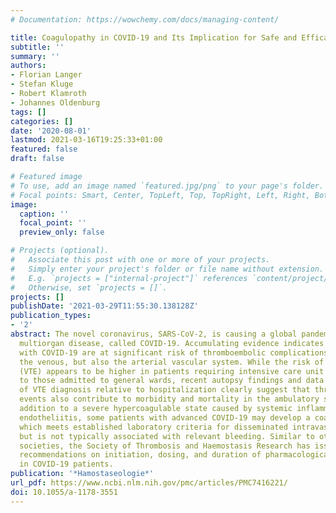 ```yaml
---
# Documentation: https://wowchemy.com/docs/managing-content/

title: Coagulopathy in COVID-19 and Its Implication for Safe and Efficacious Thromboprophylaxis
subtitle: ''
summary: ''
authors:
- Florian Langer
- Stefan Kluge
- Robert Klamroth
- Johannes Oldenburg
tags: []
categories: []
date: '2020-08-01'
lastmod: 2021-03-16T19:25:33+01:00
featured: false
draft: false

# Featured image
# To use, add an image named `featured.jpg/png` to your page's folder.
# Focal points: Smart, Center, TopLeft, Top, TopRight, Left, Right, BottomLeft, Bottom, BottomRight.
image:
  caption: ''
  focal_point: ''
  preview_only: false

# Projects (optional).
#   Associate this post with one or more of your projects.
#   Simply enter your project's folder or file name without extension.
#   E.g. `projects = ["internal-project"]` references `content/project/deep-learning/index.md`.
#   Otherwise, set `projects = []`.
projects: []
publishDate: '2021-03-29T11:55:30.138128Z'
publication_types:
- '2'
abstract: The novel coronavirus, SARS-CoV-2, is causing a global pandemic of life-threatening
  multiorgan disease, called COVID-19. Accumulating evidence indicates that patients
  with COVID-19 are at significant risk of thromboembolic complications, mainly affecting
  the venous, but also the arterial vascular system. While the risk of venous thromboembolism
  (VTE) appears to be higher in patients requiring intensive care unit support compared
  to those admitted to general wards, recent autopsy findings and data on the timing
  of VTE diagnosis relative to hospitalization clearly suggest that thromboembolic
  events also contribute to morbidity and mortality in the ambulatory setting. In
  addition to a severe hypercoagulable state caused by systemic inflammation and viral
  endotheliitis, some patients with advanced COVID-19 may develop a coagulopathy,
  which meets established laboratory criteria for disseminated intravascular coagulation,
  but is not typically associated with relevant bleeding. Similar to other medical
  societies, the Society of Thrombosis and Haemostasis Research has issued empirical
  recommendations on initiation, dosing, and duration of pharmacological VTE prophylaxis
  in COVID-19 patients.
publication: '*Hamostaseologie*'
url_pdf: https://www.ncbi.nlm.nih.gov/pmc/articles/PMC7416221/
doi: 10.1055/a-1178-3551
---
```

